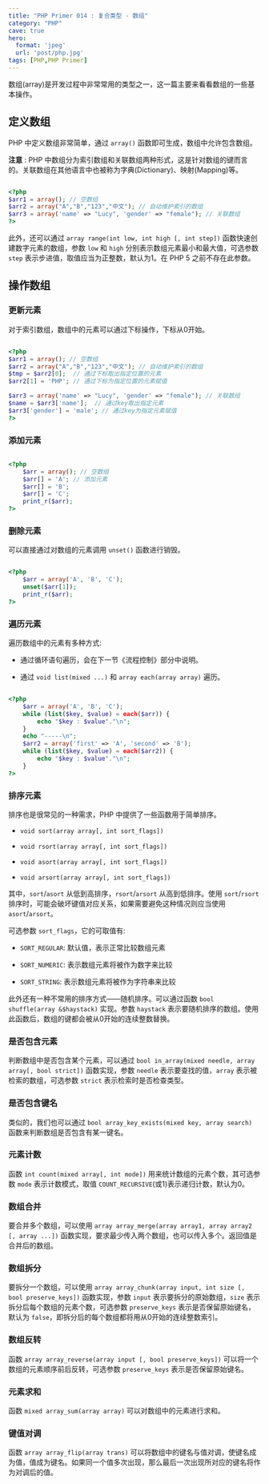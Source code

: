 ```yaml
---
title: "PHP Primer 014 : 复合类型 - 数组"
category: "PHP"
cave: true
hero:
  format: 'jpeg'
  url: 'post/php.jpg'
tags: [PHP,PHP Primer]
---
```

数组(array)是开发过程中非常常用的类型之一，这一篇主要来看看数组的一些基本操作。

## 定义数组

PHP 中定义数组非常简单，通过 `array()` 函数即可生成，数组中允许包含数组。

**注意** : PHP 中数组分为索引数组和关联数组两种形式，这是针对数组的键而言的。关联数组在其他语言中也被称为字典(Dictionary)、映射(Mapping)等。

```php

<?php
$arr1 = array(); // 空数组
$arr2 = array("A","B","123","中文"); // 自动维护索引的数组
$arr3 = array('name' => "Lucy", 'gender' => "female"); // 关联数组
?>

```


此外，还可以通过 `array range(int low, int high [, int step])` 函数快速创建数字元素的数组，参数 `low` 和 `high` 分别表示数组元素最小和最大值，可选参数 `step` 表示步进值，取值应当为正整数，默认为1。在 PHP 5 之前不存在此参数。

## 操作数组

### 更新元素

对于索引数组，数组中的元素可以通过下标操作，下标从0开始。

```php

<?php
$arr1 = array(); // 空数组
$arr2 = array("A","B","123","中文"); // 自动维护索引的数组
$tmp = $arr2[0];  // 通过下标取出指定位置的元素
$arr2[1] = 'PHP'; // 通过下标为指定位置的元素赋值

$arr3 = array('name' => "Lucy", 'gender' => "female"); // 关联数组
$name = $arr3['name'];  // 通过key取出指定元素
$arr3['gender'] = 'male'; // 通过key为指定元素赋值
?>

```


### 添加元素

```php

<?php 
	$arr = array(); // 空数组
	$arr[] = 'A'; // 添加元素
	$arr[] = 'B';
	$arr[] = 'C';
	print_r($arr);
?>

```


### 删除元素

可以直接通过对数组的元素调用 `unset()` 函数进行销毁。

```php

<?php 
	$arr = array('A', 'B', 'C');
	unset($arr[1]);
	print_r($arr);
?>

```


### 遍历元素

遍历数组中的元素有多种方式:

* 通过循环语句遍历，会在下一节《流程控制》部分中说明。

* 通过 `void list(mixed ...)` 和 `array each(array array)` 遍历。

```php

<?php 
	$arr = array('A', 'B', 'C');
	while (list($key, $value) = each($arr)) {
		echo "$key : $value"."\n";
	}
	echo "-----\n";
	$arr2 = array('first' => 'A', 'second' => 'B');
	while (list($key, $value) = each($arr2)) {
		echo "$key : $value"."\n";
	}
?>

```


### 排序元素

排序也是很常见的一种需求，PHP 中提供了一些函数用于简单排序。

* `void sort(array array[, int sort_flags])`

* `void rsort(array array[, int sort_flags])`

* `void asort(array array[, int sort_flags])`

* `void arsort(array array[, int sort_flags])`

其中，`sort`/`asort` 从低到高排序，`rsort`/`arsort` 从高到低排序。使用 `sort`/`rsort` 排序时，可能会破坏键值对应关系，如果需要避免这种情况则应当使用 `asort`/`arsort`。

可选参数 `sort_flags`，它的可取值有:

* `SORT_REGULAR`: 默认值，表示正常比较数组元素

* `SORT_NUMERIC`: 表示数组元素将被作为数字来比较

* `SORT_STRING`: 表示数组元素将被作为字符串来比较

此外还有一种不常用的排序方式——随机排序。可以通过函数 `bool shuffle(array &$haystack)` 实现。参数 `haystack` 表示要随机排序的数组。使用此函数后，数组的键都会被从0开始的连续整数替换。

### 是否包含元素

判断数组中是否包含某个元素，可以通过 `bool in_array(mixed needle, array array[, bool strict])` 函数实现，参数 `needle` 表示要查找的值，`array` 表示被检索的数组，可选参数 `strict` 表示检索时是否检查类型。

### 是否包含键名

类似的，我们也可以通过 `bool array_key_exists(mixed key, array search)` 函数来判断数组是否包含有某一键名。

### 元素计数

函数 `int count(mixed array[, int mode])` 用来统计数组的元素个数，其可选参数 `mode` 表示计数模式，取值 `COUNT_RECURSIVE`(或1)表示递归计数，默认为0。

### 数组合并

要合并多个数组，可以使用 `array array_merge(array array1, array array2 [, array ...])` 函数实现，要求最少传入两个数组，也可以传入多个。返回值是合并后的数组。

### 数组拆分

要拆分一个数组，可以使用 `array array_chunk(array input, int size [, bool preserve_keys])` 函数实现，参数 `input` 表示要拆分的原始数组，`size` 表示拆分后每个数组的元素个数，可选参数 `preserve_keys` 表示是否保留原始键名，默认为 `false`，即拆分后的每个数组都将用从0开始的连续整数索引。

### 数组反转

函数 `array array_reverse(array input [, bool preserve_keys])` 可以将一个数组的元素顺序前后反转，可选参数 `preserve_keys` 表示是否保留原始键名。

### 元素求和

函数 `mixed array_sum(array array)` 可以对数组中的元素进行求和。

### 键值对调

函数 `array array_flip(array trans)` 可以将数组中的键名与值对调，使键名成为值，值成为键名。如果同一个值多次出现，那么最后一次出现所对应的键名将作为对调后的值。







